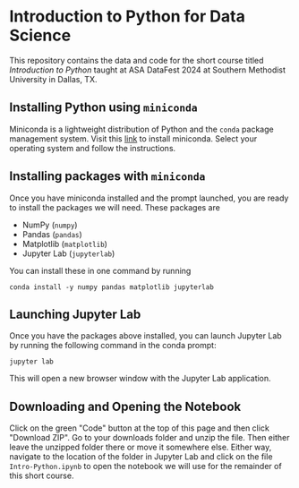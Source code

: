 # Introduction to Python for Data Science

This repository contains the data and code for the short course titled *Introduction to Python* taught at ASA DataFest 2024 at Southern Methodist University in Dallas, TX.

## Installing Python using `miniconda`

Miniconda is a lightweight distribution of Python and the `conda` package management system. Visit this [link](https://docs.anaconda.com/free/miniconda/miniconda-install/) to install miniconda. Select your operating system and follow the instructions.

## Installing packages with `miniconda`

Once you have miniconda installed and the prompt launched, you are ready to install the packages we will need. These packages are 

* NumPy (`numpy`)
* Pandas (`pandas`)
* Matplotlib (`matplotlib`)
* Jupyter Lab (`jupyterlab`)

You can install these in one command by running

```{bash}
conda install -y numpy pandas matplotlib jupyterlab
```

## Launching Jupyter Lab

Once you have the packages above installed, you can launch Jupyter Lab by running the following command in the conda prompt:

```{bash}
jupyter lab
```

This will open a new browser window with the Jupyter Lab application.

## Downloading and Opening the Notebook 

Click on the green "Code" button at the top of this page and then click "Download ZIP". Go to your downloads folder and unzip the file. Then either leave the unzipped folder there or move it somewhere else. Either way, navigate to the location of the folder in Jupyter Lab and click on the file `Intro-Python.ipynb` to open the notebook we will use for the remainder of this short course.
